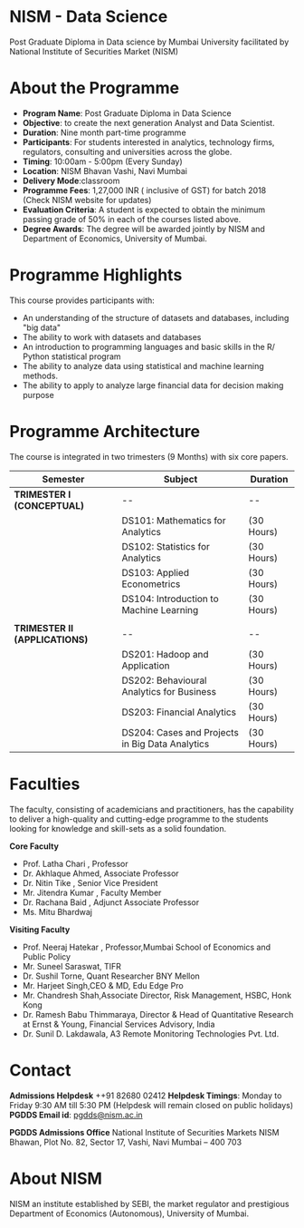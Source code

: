 # NISM - Data Science 
Post Graduate Diploma in Data science by Mumbai University facilitated by National Institute of Securities Market (NISM)

# About the Programme
- **Program Name**: Post Graduate Diploma in Data Science 
- **Objective**: to create the next generation Analyst and Data Scientist.
- **Duration**: Nine month part-time programme 
- **Participants**: For students interested in analytics, technology firms, regulators, consulting and universities across the globe.
- **Timing**: 10:00am - 5:00pm (Every Sunday)
- **Location**: NISM Bhavan Vashi, Navi Mumbai
- **Delivery Mode**:classroom
- **Programme Fees**: 1,27,000 INR ( inclusive of GST) for batch 2018 (Check NISM website for updates)
- **Evaluation Criteria**: A student is expected to obtain the minimum passing grade of 50% in each of the courses listed above.
- **Degree Awards**: The degree will be awarded jointly by NISM and Department of Economics, University of Mumbai.

# Programme Highlights

This course provides participants with: 
- An understanding of the structure of datasets and databases, including "big data" 
- The ability to work with datasets and databases 
- An introduction to programming languages and basic skills in the R/ Python statistical program 
- The ability to analyze data using statistical and machine learning methods. 
- The ability to apply to analyze large financial data for decision making purpose

# Programme Architecture

The course is integrated in two trimesters (9 Months) with six core papers. 

| Semester | Subject | Duration |
| --- | --- | ---|
| **TRIMESTER I (CONCEPTUAL)** | -- | -- |
| | DS101: Mathematics for Analytics | (30 Hours) |
| | DS102: Statistics for Analytics |  (30 Hours) |
| | DS103: Applied Econometrics | (30 Hours) |
| | DS104: Introduction to Machine Learning | (30 Hours) |
| | | |
| **TRIMESTER II (APPLICATIONS)** | -- | -- |
| | DS201: Hadoop and Application| (30 Hours) |
| | DS202: Behavioural Analytics for Business| (30 Hours) |
| | DS203: Financial Analytics | (30 Hours) |
| | DS204: Cases and Projects in Big Data Analytics | (30 Hours) |


# Faculties
The faculty, consisting of academicians and practitioners, has the capability to deliver a high-quality and cutting-edge programme to the students looking for knowledge and skill-sets as a solid foundation.

**Core Faculty**

- Prof. Latha Chari , Professor
- Dr. Akhlaque Ahmed, Associate Professor
- Dr. Nitin Tike , Senior Vice President
- Mr. Jitendra Kumar , Faculty Member
- Dr. Rachana Baid , Adjunct Associate Professor
- Ms. Mitu Bhardwaj

**Visiting Faculty**

- Prof. Neeraj Hatekar , Professor,Mumbai School of Economics and Public Policy
- Mr. Suneel Saraswat, TIFR
- Dr. Sushil Torne, Quant Researcher BNY Mellon
- Mr. Harjeet Singh,CEO & MD, Edu Edge Pro
- Mr. Chandresh Shah,Associate Director, Risk Management, HSBC, Honk Kong
- Dr. Ramesh Babu Thimmaraya, Director & Head of Quantitative Research at Ernst & Young, Financial Services Advisory, India
- Dr. Sunil D. Lakdawala, A3 Remote Monitoring Technologies Pvt. Ltd.

# Contact
**Admissions Helpdesk** ++91 82680 02412
**Helpdesk Timings**: Monday to Friday 9:30 AM till 5:30 PM  (Helpdesk will remain closed on public holidays)
**PGDDS Email id**: pgdds@nism.ac.in

**PGDDS Admissions Office**
National Institute of Securities Markets
NISM Bhawan, Plot No. 82, Sector 17,
Vashi, Navi Mumbai – 400 703

# About NISM
NISM an institute established by SEBI, the market regulator and prestigious Department of Economics (Autonomous), University of Mumbai.
